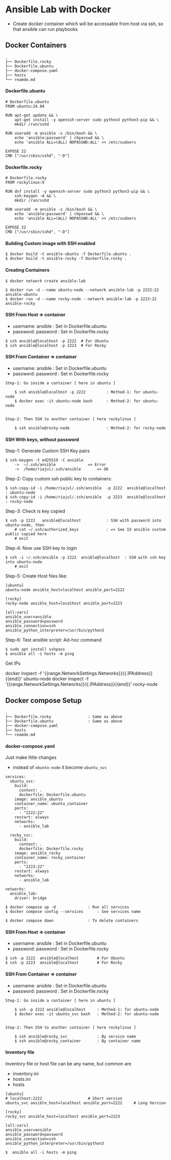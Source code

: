 

# Ansible Lab with Docker

- Create docker container which will be accessable from host via ssh, so that ansible can run playbooks


## Docker Containers

```
.
├── Dockerfile.rocky
├── Dockerfile.ubuntu
├── docker-compose.yaml
├── hosts
└── reamde.md

```

#### Dockerfile.ubuntu
```
# Dockerfile.ubuntu
FROM ubuntu:24.04

RUN apt-get update && \
    apt-get install -y openssh-server sudo python3 python3-pip && \
    mkdir /run/sshd

RUN useradd -m ansible -s /bin/bash && \
    echo 'ansible:password' | chpasswd && \
    echo 'ansible ALL=(ALL) NOPASSWD:ALL' >> /etc/sudoers

EXPOSE 22
CMD ["/usr/sbin/sshd", "-D"]
```


#### Dockerfile.rocky
```
# Dockerfile.rocky
FROM rockylinux:9

RUN dnf install -y openssh-server sudo python3 python3-pip && \
    ssh-keygen -A && \
    mkdir /run/sshd

RUN useradd -m ansible -s /bin/bash && \
    echo 'ansible:password' | chpasswd && \
    echo 'ansible ALL=(ALL) NOPASSWD:ALL' >> /etc/sudoers

EXPOSE 22
CMD ["/usr/sbin/sshd", "-D"]
```

#### Building Custom image with SSH enabled
```
$ docker build -t ansible-ubuntu -f Dockerfile.ubuntu .
$ docker build -t ansible-rocky -f Dockerfile.rocky .
```

#### Creating Containers
```
$ docker network create ansible-lab

$ docker run -d --name ubuntu-node --network ansible-lab -p 2222:22 ansible-ubuntu
$ docker run -d --name rocky-node --network ansible-lab -p 2223:22 ansible-rocky
```


#### SSH From Host => container

- username: ansible 				: Set in Dockerfile.ubuntu
- password: password 				: Set in Dockerfile.rocky

```
$ ssh ansible@localhost -p 2222  # For Ubuntu
$ ssh ansible@localhost -p 2223  # For Rocky
```


#### SSH From Container => container
- username: ansible 				: Set in Dockerfile.ubuntu
- password: password 				: Set in Dockerfile.rocky


```
Step-1: Go inside a container [ here in ubuntu ]

	$ ssh ansible@localhost -p 2222  		: Method-1: for ubuntu-node
	$ docker exec -it ubuntu-node bash 		: Method-2: for ubuntu-node


Step-2: Then SSH to another container [ here rockylinux ]

	$ ssh ansible@rocky-node      			: Method-2: for rocky-node
```


#### SSH With keys, without password

Step-1: Generate Custom SSH Key pairs

```
$ ssh-keygen -t ed25519 -C ansible
	-> 	~/.ssh/ansible 				=> Error
	-> 	/home/riajul/.ssh/ansible 		=> OK
```



Step-2: Copy custom ssh public key to containers:

```
$ ssh-copy-id -i /home/riajul/.ssh/ansible  -p 2222  ansible@localhost 		: ubuntu-node
$ ssh-copy-id -i /home/riajul/.ssh/ansible  -p 2223  ansible@localhost 		: rocky-node
```


Step-3: Check is key copied

```
$ ssh -p 2222 	ansible@localhost 			: SSH with password into ubuntu-node, then
	# cat ~/.ssh/authorized_keys  			: => See Id ansible custom public copied here
	# exit
```

Step-4: Now use SSH key to login
```
$ ssh -i ~/.ssh/ansible -p 2222  ansible@localhost 	: SSH with ssh-key into ubuntu-node
	# exit
```


Step-5: Create Host files like:
```
[ubuntu]
ubuntu-node ansible_host=localhost ansible_port=2222

[rocky]
rocky-node ansible_host=localhost ansible_port=2223

[all:vars]
ansible_user=ansible
ansible_password=password
ansible_connection=ssh
ansible_python_interpreter=/usr/bin/python3
```

Step-6: Test ansible script: Ad-hoc command

```
$ sudo apt install sshpass
$ ansible all -i hosts -m ping
```


Get IPs

docker inspect -f '{{range.NetworkSettings.Networks}}{{.IPAddress}}{{end}}' ubuntu-node
docker inspect -f '{{range.NetworkSettings.Networks}}{{.IPAddress}}{{end}}' rocky-node



## Docker compose Setup

```
.
├── Dockerfile.rocky 				: Same as above
├── Dockerfile.ubuntu 				: Same as above
├── docker-compose.yaml
├── hosts
└── reamde.md

```

#### docker-compose.yaml

Just make little changes

- instead of `obunto-node` it become `ubuntu_svc`

```
services:
  ubuntu_svc:
    build:
      context: .
      dockerfile: Dockerfile.ubuntu
    image: ansible_ubuntu
    container_name: ubuntu_container
    ports:
      - "2222:22"
    restart: always
    networks:
      - ansible_lab

  rocky_svc:
    build:
      context: .
      dockerfile: Dockerfile.rocky
    image: ansible_rocky
    container_name: rocky_container
    ports:
      - "2223:22"
    restart: always
    networks:
      - ansible_lab

networks:
  ansible_lab:
    driver: bridge
```


```
$ docker compose up -d 				: Run all services
$ docker compose config --services 		: See services name

$ docker compose down 				: To delete containers
```




#### SSH From Host => container

- username: ansible 				: Set in Dockerfile.ubuntu
- password: password 				: Set in Dockerfile.rocky

```
$ ssh -p 2222  ansible@localhost 		# For Ubuntu
$ ssh -p 2223  ansible@localhost   		# For Rocky
```


#### SSH From Container => container
- username: ansible 				: Set in Dockerfile.ubuntu
- password: password 				: Set in Dockerfile.rocky


```
Step-1: Go inside a container [ here in ubuntu ]

	$ ssh -p 2222 ansible@localhost  	: Method-1: for ubuntu-node
	$ docker exec -it ubuntu_svc bash 	: Method-2: for ubuntu-node


Step-2: Then SSH to another container [ here rockylinux ]

	$ ssh ansible@rocky_svc      		: By service name
	$ ssh ansible@rocky_container      	: By container name
```

####  Inventory file

Inventory file or host file can be any name, but common are

- inventory.ini
- hosts.ini
- hosts

```
[ubuntu]
# localhost:2222 					# Short version
ubuntu_svc ansible_host=localhost ansible_port=2222 	# Long Version

[rocky]
rocky_svc ansible_host=localhost ansible_port=2223

[all:vars]
ansible_user=ansible
ansible_password=password
ansible_connection=ssh
ansible_python_interpreter=/usr/bin/python3
```


```
$  ansible all -i hosts -m ping
```
